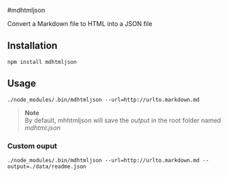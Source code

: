 #mdhtmljson

Convert a Markdown file to HTML into a JSON file

## Installation
```
npm install mdhtmljson
```

## Usage
```
./node_modules/.bin/mdhtmljson --url=http://urlto.markdown.md
```
>**Note**<br>
>By default, mhhtmljson will save the *output* in the root folder named *mdhtml.json*

### Custom ouput
```
./node_modules/.bin/mdhtmljson --url=http://urlto.markdown.md --output=./data/readme.json
```

